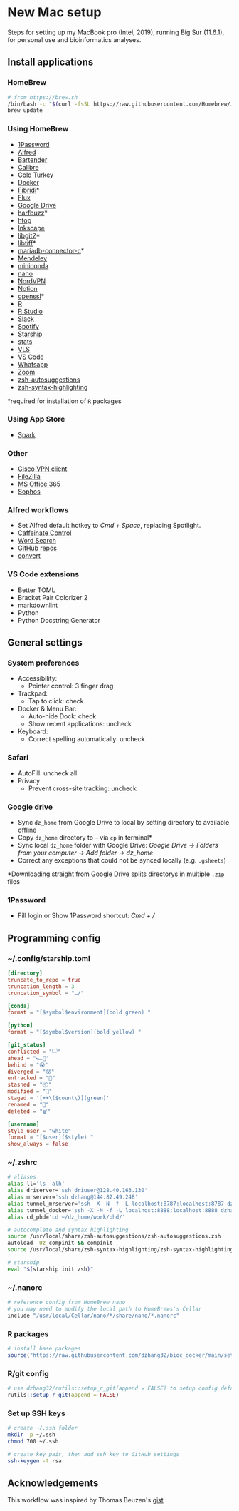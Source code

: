 # New Mac setup

Steps for setting up my MacBook pro (Intel, 2019), running Big Sur (11.6.1), for personal use and bioinformatics analyses.

## Install applications

### HomeBrew

```bash
# from https://brew.sh
/bin/bash -c "$(curl -fsSL https://raw.githubusercontent.com/Homebrew/install/HEAD/install.sh)"
brew update
```

### Using HomeBrew

- [1Password](https://formulae.brew.sh/cask/1password#default)
- [Alfred](https://formulae.brew.sh/cask/alfred#default)
- [Bartender](https://formulae.brew.sh/cask/bartender#default)
- [Calibre](https://formulae.brew.sh/cask/calibre#default)
- [Cold Turkey](https://formulae.brew.sh/cask/cold-turkey-blocker#default)
- [Docker](https://formulae.brew.sh/cask/docker#default)
- [Fibridi](https://formulae.brew.sh/formula/fribidi#default)*
- [Flux](https://formulae.brew.sh/cask/flux#default)
- [Google Drive](https://formulae.brew.sh/cask/google-drive#default)
- [harfbuzz](https://formulae.brew.sh/formula/harfbuzz#default)*
- [htop](https://formulae.brew.sh/formula/htop#default)
- [Inkscape](https://formulae.brew.sh/cask/inkscape#default)
- [libgit2](https://formulae.brew.sh/formula/libgit2#default)*
- [libtiff](https://formulae.brew.sh/formula/libtiff#default)*
- [mariadb-connector-c](https://formulae.brew.sh/formula/mariadb-connector-c#default)*
- [Mendeley](https://formulae.brew.sh/cask/mendeley#default)
- [miniconda](https://formulae.brew.sh/cask/miniconda#default)
- [nano](https://formulae.brew.sh/formula/nano#default)
- [NordVPN](https://formulae.brew.sh/cask/nordvpn#default)
- [Notion](https://formulae.brew.sh/cask/notion#default)
- [openssl](https://formulae.brew.sh/formula/openssl@3#default)*
- [R](https://formulae.brew.sh/formula/r#default)
- [R Studio](https://formulae.brew.sh/cask/rstudio#default)
- [Slack](https://formulae.brew.sh/cask/slack#default)
- [Spotify](https://formulae.brew.sh/cask/spotify#default)
- [Starship](https://formulae.brew.sh/formula/starship#default)
- [stats](https://formulae.brew.sh/cask/stats#default)
- [VLS](https://formulae.brew.sh/cask/vlc#default)
- [VS Code](https://formulae.brew.sh/cask/visual-studio-code#default)
- [Whatsapp](https://formulae.brew.sh/cask/whatsapp#default)
- [Zoom](https://formulae.brew.sh/cask/zoom#default)
- [zsh-autosuggestions](https://formulae.brew.sh/formula/zsh-autosuggestions#default)
- [zsh-syntax-highlighting](https://formulae.brew.sh/formula/zsh-syntax-highlighting#default)

*required for installation of `R` packages

### Using App Store

- [Spark](https://sparkmailapp.com)

### Other

- [Cisco VPN client](https://www.ucl.ac.uk/isd/how-to/connecting-to-ucl-vpn-macos-11big-sur)
- [FileZilla](https://filezilla-project.org/download.php?type=client)
- [MS Office 365](https://www.office.com/)
- [Sophos](https://www.ucl.ac.uk/isd/how-to/how-to-install-sophos-for-mac)

### Alfred workflows

- Set Alfred default hotkey to *Cmd + Space*, replacing Spotlight.
- [Caffeinate Control](http://www.packal.org/workflow/caffeinate-control)
- [Word Search](https://www.packal.org/workflow/word-search)
- [GitHub repos](http://www.packal.org/workflow/github-repos)
- [convert](https://github.com/deanishe/alfred-convert)

### VS Code extensions

- Better TOML
- Bracket Pair Colorizer 2
- markdownlint
- Python
- Python Docstring Generator

## General settings

### System preferences

- Accessibility:
  - Pointer control: 3 finger drag
- Trackpad:
  - Tap to click: check
- Docker & Menu Bar:
  - Auto-hide Dock: check
  - Show recent applications: uncheck
- Keyboard: 
  - Correct spelling automatically: uncheck

### Safari

- AutoFill: uncheck all
- Privacy
  - Prevent cross-site tracking: uncheck

### Google drive

- Sync `dz_home` from Google Drive to local by setting directory to available offline
- Copy `dz_home` directory to `~` via `cp` in terminal*
- Sync local `dz_home` folder with Google Drive: *Google Drive -> Folders from your computer -> Add folder -> dz_home*
- Correct any exceptions that could not be synced locally (e.g. `.gsheets`)

*Downloading straight from Google Drive splits directorys in multiple `.zip` files

### 1Password

- Fill login or Show 1Password shortcut: *Cmd + /*

## Programming config

### ~/.config/starship.toml

```toml
[directory]
truncate_to_repo = true
truncation_length = 3
truncation_symbol = "…/"

[conda]
format = "[$symbol$environment](bold green) "

[python]
format = "[$symbol$version](bold yellow) "

[git_status]
conflicted = "🏳"
ahead = "🏎💨"
behind = "😰"
diverged = "😵"
untracked = "🤷‍"
stashed = "📦"
modified = "📝"
staged = '[++\($count\)](green)'
renamed = "👅"
deleted = "🗑"

[username]
style_user = "white"
format = "[$user]($style) "
show_always = false
```

### ~/.zshrc

```bash
# aliases
alias ll='ls -alh'
alias driserver='ssh driuser@128.40.163.130'
alias mrserver='ssh dzhang@144.82.49.248'
alias tunnel_mrserver='ssh -X -N -f -L localhost:8787:localhost:8787 dzhang@144.82.49.248'
alias tunnel_docker='ssh -X -N -f -L localhost:8888:localhost:8888 dzhang@144.82.49.248'
alias cd_phd='cd ~/dz_home/work/phd/'

# autocomplete and syntax highlighting
source /usr/local/share/zsh-autosuggestions/zsh-autosuggestions.zsh
autoload -Uz compinit && compinit
source /usr/local/share/zsh-syntax-highlighting/zsh-syntax-highlighting.zsh

# starship
eval "$(starship init zsh)"
```

### ~/.nanorc

```bash
# reference config from HomeBrew nano
# you may need to modify the local path to HomeBrews's Cellar
include "/usr/local/Cellar/nano/*/share/nano/*.nanorc"
```

### R packages

```R
# install base packages
source("https://raw.githubusercontent.com/dzhang32/bioc_docker/main/setup_r_packages.R")
```

### R/git config

```R
# use dzhang32/rutils::setup_r_git(append = FALSE) to setup config defaults
rutils::setup_r_git(append = FALSE)
```

### Set up SSH keys

```bash
# create ~/.ssh folder
mkdir -p ~/.ssh
chmod 700 ~/.ssh

# create key pair, then add ssh key to GitHub settings
ssh-keygen -t rsa
```

## Acknowledgements

This workflow was inspired by Thomas Beuzen's [gist](https://gist.github.com/TomasBeuzen/31e934a6ee2f1ab06c7e477478ceeb97).

